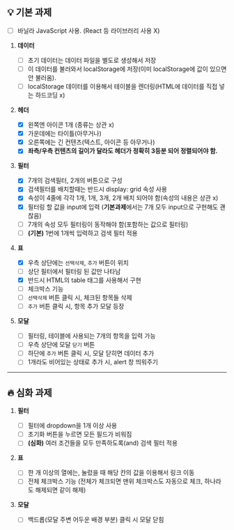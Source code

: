 ## 💡 기본 과제

- [ ] 바닐라 JavaScript 사용. (React 등 라이브러리 사용 X)

1. **데이터**

   - [ ] 초기 데이터는 데이터 파일을 별도로 생성해서 저장
   - [ ] 이 데이터를 불러와서 localStorage에 저장(이미 localStorage에 값이 있으면 안 불러옴).
   - [ ] localStorage 데이터를 이용해서 테이블을 렌더링(HTML에 데이터를 직접 넣는 하드코딩 x)

2. **헤더**

   - [x] 왼쪽엔 아이콘 1개 (종류는 상관 x)
   - [x] 가운데에는 타이틀(아무거나)
   - [x] 오른쪽에는 긴 컨텐츠(텍스트, 아이콘 등 아무거나)
   - [x] **좌측/우측 컨텐츠의 길이가 달라도 헤더가 정확히 3등분 되어 정렬되어야 함.**

3. **필터**

   - [x] 7개의 검색필터, 2개의 버튼으로 구성
   - [x] 검색필터를 배치할때는 반드시 display: grid 속성 사용
   - [x] 속성이 4줄에 각각 1개, 1개, 3개, 2개 배치 되어야 함(속성의 내용은 상관 x)
   - [x] 필터링 할 값을 input에 입력
         (**기본과제**에서는 7개 모두 input으로 구현해도 괜찮음)
   - [ ] 7개의 속성 모두 필터링이 동작해야 함(포함하는 값으로 필터링)
   - [ ] **(기본)** 1번에 1개씩 입력하고 검색 필터 적용

4. **표**

   - [x] 우측 상단에는 `선택삭제`, `추가` 버튼이 위치
   - [ ] 상단 필터에서 필터링 된 값만 나타남
   - [x] 반드시 HTML의 table 태그를 사용해서 구현
   - [ ] 체크박스 기능
   - [ ] `선택삭제` 버튼 클릭 시, 체크된 항목들 삭제
   - [ ] `추가` 버튼 클릭 시, 항목 추가 모달 등장

5. **모달**

   - [ ] 필터링, 테이블에 사용되는 7개의 항목을 입력 가능
   - [ ] 우측 상단에 모달 `닫기` 버튼
   - [ ] 하단에 `추가` 버튼 클릭 시, 모달 닫히면 데이터 추가
   - [ ] 1개라도 비어있는 상태로 추가 시, alert 창 띄워주기

---

## 🔥 심화 과제

1. **필터**

   - [ ] 필터에 dropdown을 1개 이상 사용
   - [ ] 초기화 버튼을 누르면 모든 필드가 비워짐
   - [ ] **(심화)** 여러 조건들을 모두 만족하도록(and) 검색 필터 적용

2. **표**

   - [ ] 한 개 이상의 열에는, 눌렀을 때 해당 칸의 값을 이용해서 링크 이동
   - [ ] 전체 체크박스 기능 (전체가 체크되면 맨위 체크박스도 자동으로 체크, 하나라도 해제되면 같이 해제)

3. **모달**

   - [ ] 백드롭(모달 주변 어두운 배경 부분) 클릭 시 모달 닫힘
